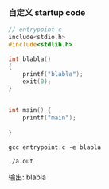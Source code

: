 ### 自定义 startup code

```cpp
// entrypoint.c
include<stdio.h>
#include<stdlib.h>

int blabla() 
{
    printf("blabla");
    exit(0);
}


int main() {
    printf("main");
    
}
```

`gcc entrypoint.c -e blabla`

`./a.out`

输出: blabla



